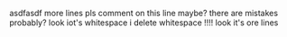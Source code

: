 asdfasdf
more lines
pls comment on this line maybe?
there are mistakes
probably?
    look iot's whitespace
  i delete whitespace
!!!!
look it's ore lines
